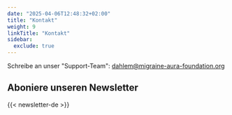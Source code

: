 ```yaml
---
date: "2025-04-06T12:48:32+02:00"
title: "Kontakt"
weight: 9
linkTitle: "Kontakt"
sidebar:
  exclude: true
---
```


Schreibe an unser "Support-Team": dahlem@migraine-aura-foundation.org

## Aboniere unseren Newsletter

{{< newsletter-de >}}
